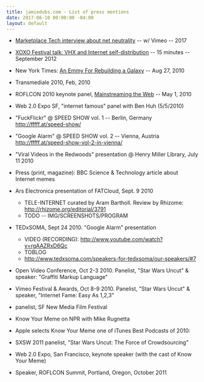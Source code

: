 ```yaml
---
title: jamiedubs.com - List of press mentions
date: 2017-06-10 00:00:00 -04:00
layout: default
---
```


* [Marketplace Tech interview about net neutrality](https://www.marketplace.org/shows/marketplace-tech/07102017-mtech) -- w/ Vimeo -- 2017

* [XOXO Festival talk: VHX and Internet self-distribution](https://www.youtube.com/watch?v=rdSEbkdxvbg) -- 15 minutes -- September 2012

* New York Times: [An Emmy For Rebuilding a Galaxy](https://www.nytimes.com/2010/08/28/arts/television/28uncut.html) -- Aug 27, 2010

* Transmediale 2010, Feb, 2010

* ROFLCON 2010 keynote panel, [Mainstreaming the Web](http://roflcon.org/2010/05/24/mainstreaming-the-web-complete-video/) -- May 1, 2010

* Web 2.0 Expo SF, "internet famous" panel with Ben Huh (5/5/2010)

* "FuckFlickr" @ SPEED SHOW vol. 1 -- Berlin, Germany http://fffff.at/speed-show/

* "Google Alarm" @ SPEED SHOW vol. 2 -- Vienna, Austria http://fffff.at/speed-show-vol-2-in-vienna/

* "Viral Videos in the Redwoods" presentation @ Henry Miller Library, July 11 2010

* Press (print, magazine): BBC Science & Technology article about Internet memes

* Ars Electronica presentation of FATCloud, Sept. 9 2010
     * TELE-INTERNET curated by Aram Bartholl. Review by Rhizome: http://rhizome.org/editorial/3791
     * TODO -- IMG/SCREENSHOTS/PROGRAM

* TEDxSOMA,  Sept 24 2010. "Google Alarm" presentation
     * VIDEO (RECORDING): http://www.youtube.com/watch?v=rgAAZRxD6Qc
     - TOBLOG
     * http://www.tedxsoma.com/speakers-for-tedxsoma/our-speakers/#7

* Open Video Conference, Oct 2-3 2010. Panelist, "Star Wars Uncut" & speaker: "Graffiti Markup Language"

* Vimeo Festival & Awards, Oct 8-9 2010. Panelist, "Star Wars Uncut" & speaker, "Internet Fame: Easy As 1,2,3"

* panelist, SF New Media Film Festival

* Know Your Meme on NPR with Mike Rugnetta

*  Apple selects Know Your Meme one of iTunes Best Podcasts of 2010:

* SXSW 2011 panelist, "Star Wars Uncut: The Force of Crowdsourcing"

* Web 2.0 Expo, San Francisco, keynote speaker (with the cast of Know Your Meme)

* Speaker, ROFLCON Summit, Portland, Oregon, October 2011

